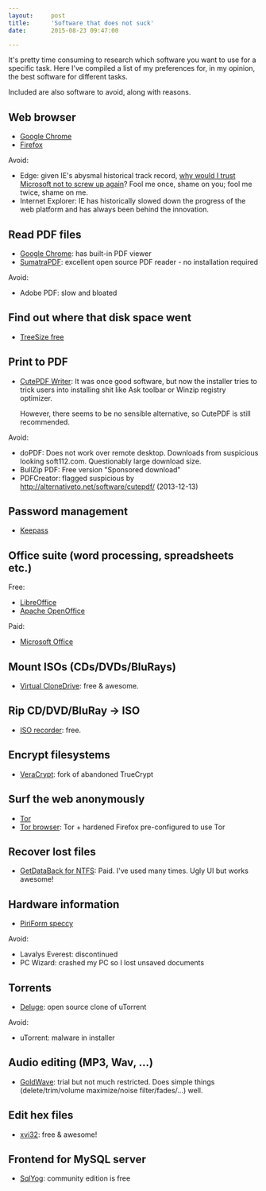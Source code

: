 ```yaml
---
layout:     post
title:      'Software that does not suck'
date:       2015-08-23 09:47:00

---
```


It's pretty time consuming to research which software you want to use for a specific task. Here I've compiled a list of my preferences for, in my opinion, the best software for different tasks.

Included are also software to avoid, along with reasons.

Web browser
-------------------------

- [Google Chrome](http://www.google.com/chrome/)
- [Firefox](https://www.mozilla.org/en-US/firefox/)

Avoid:

- Edge: given IE's abysmal historical track record,
  [why would I trust Microsoft not to screw up again](https://joonas.fi/2016/06/23/microsoft-you-make-miserable-software/)?
  Fool me once, shame on you; fool me twice, shame on me.
- Internet Explorer: IE has historically slowed down the progress of the web platform and has always been behind the innovation.

Read PDF files
-------------------------

- [Google Chrome](http://www.google.com/chrome/): has built-in PDF viewer
- [SumatraPDF](http://www.sumatrapdfreader.org/): excellent open source PDF reader - no installation required

Avoid:

- Adobe PDF: slow and bloated

Find out where that disk space went
-------------------------

- [TreeSize free](http://www.jam-software.com/treesize_free/)

Print to PDF
-------------------------

- [CutePDF Writer](http://www.cutepdf.com/Products/CutePDF/writer.asp): It was once good software, but now the installer tries to trick users
  into installing shit like Ask toolbar or Winzip registry optimizer.

  However, there seems to be no sensible alternative, so CutePDF is still recommended.

Avoid:

- doPDF: Does not work over remote desktop. Downloads from suspicious looking soft112.com.
  Questionably large download size.
- BullZip PDF: Free version "Sponsored download"
- PDFCreator: flagged suspicious by http://alternativeto.net/software/cutepdf/ (2013-12-13)

Password management
-------------------------

- [Keepass](http://keepass.info/)

Office suite (word processing, spreadsheets etc.)
-------------------------

Free:

- [LibreOffice](https://www.libreoffice.org/)
- [Apache OpenOffice](https://www.openoffice.org/)

Paid:

- [Microsoft Office](https://products.office.com/)

Mount ISOs (CDs/DVDs/BluRays)
-------------------------

- [Virtual CloneDrive](http://www.slysoft.com/en/virtual-clonedrive.html): free & awesome.

Rip CD/DVD/BluRay -> ISO
-------------------------

- [ISO recorder](http://alexfeinman.com/isorecorder.htm): free.

Encrypt filesystems
-------------------------

- [VeraCrypt](https://veracrypt.codeplex.com/): fork of abandoned TrueCrypt

Surf the web anonymously
-------------------------

- [Tor](https://www.torproject.org/)
- [Tor browser](https://www.torproject.org/projects/torbrowser.html.en): Tor + hardened Firefox pre-configured to use Tor

Recover lost files
-------------------------

- [GetDataBack for NTFS](https://www.runtime.org/data-recovery-software.htm): Paid. I've used many times. Ugly UI but works awesome!

Hardware information
-------------------------

- [PiriForm speccy](https://www.piriform.com/speccy)

Avoid:

- Lavalys Everest: discontinued
- PC Wizard: crashed my PC so I lost unsaved documents

Torrents
-------------------------

- [Deluge](http://deluge-torrent.org/): open source clone of uTorrent

Avoid:

- uTorrent: malware in installer

Audio editing (MP3, Wav, ...)
-------------------------

- [GoldWave](http://www.goldwave.com/): trial but not much restricted. Does simple things (delete/trim/volume maximize/noise filter/fades/...) well.

Edit hex files
-------------------------

- [xvi32](http://www.chmaas.handshake.de/delphi/freeware/xvi32/xvi32.htm): free & awesome!

Frontend for MySQL server
-------------------------

- [SqlYog](https://github.com/webyog/sqlyog-community/wiki/Downloads): community edition is free
